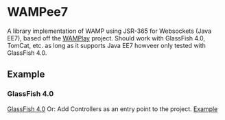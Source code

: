 WAMPee7
=======

A library implementation of WAMP using JSR-365 for Websockets (Java EE7), based off the [WAMPlay](http://github.com/blopker/WAMPlay) project. Should work with GlassFish 4.0, TomCat, etc. as long as it supports Java EE7 howveer only tested with GlassFish 4.0.

## Example
### GlassFish 4.0
[GlassFish 4.0](https://github.com/bbody/GlassFishWAMP)
Or:
Add Controllers as an entry point to the project. [Example](https://github.com/bbody/GlassFishWAMP/blob/master/src/main/java/ws/wampee7/controllers/entry/EntryPoint.java)

